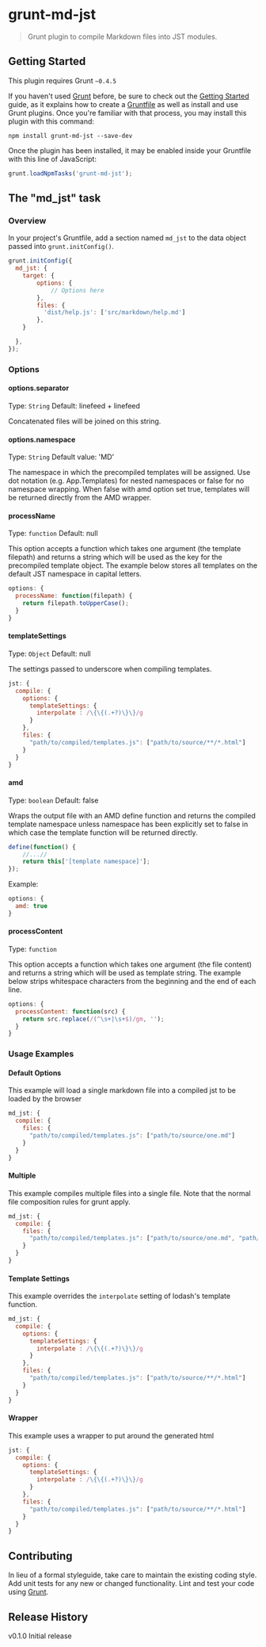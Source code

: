# grunt-md-jst

> Grunt plugin to compile Markdown files into JST modules.

## Getting Started
This plugin requires Grunt `~0.4.5`

If you haven't used [Grunt](http://gruntjs.com/) before, be sure to check out the [Getting Started](http://gruntjs.com/getting-started) guide, as it explains how to create a [Gruntfile](http://gruntjs.com/sample-gruntfile) as well as install and use Grunt plugins. Once you're familiar with that process, you may install this plugin with this command:

```shell
npm install grunt-md-jst --save-dev
```

Once the plugin has been installed, it may be enabled inside your Gruntfile with this line of JavaScript:

```js
grunt.loadNpmTasks('grunt-md-jst');
```

## The "md_jst" task

### Overview
In your project's Gruntfile, add a section named `md_jst` to the data object passed into `grunt.initConfig()`.

```js
grunt.initConfig({
  md_jst: {
    target: {
        options: {
            // Options here
        },
        files: {
          'dist/help.js': ['src/markdown/help.md']
        },
    }

  },
});
```

### Options

#### options.separator
Type: `String`
Default: linefeed + linefeed

Concatenated files will be joined on this string.

#### options.namespace
Type: `String`
Default value: 'MD'

The namespace in which the precompiled templates will be assigned. Use dot notation (e.g. App.Templates) for nested namespaces or false for no namespace wrapping. When false with amd option set true, templates will be returned directly from the AMD wrapper.


#### processName
Type: `function`
Default: null

This option accepts a function which takes one argument (the template filepath) and returns a string which will be used as the key for the precompiled template object.  The example below stores all templates on the default JST namespace in capital letters.

```js
options: {
  processName: function(filepath) {
    return filepath.toUpperCase();
  }
}
```

#### templateSettings
Type: `Object`
Default: null

The settings passed to underscore when compiling templates.

```js
jst: {
  compile: {
    options: {
      templateSettings: {
        interpolate : /\{\{(.+?)\}\}/g
      }
    },
    files: {
      "path/to/compiled/templates.js": ["path/to/source/**/*.html"]
    }
  }
}
```

#### amd
Type: `boolean`
Default: false

Wraps the output file with an AMD define function and returns the compiled template namespace unless namespace has been explicitly set to false in which case the template function will be returned directly.

```js
define(function() {
    //...//
    return this['[template namespace]'];
});
```

Example:
```js
options: {
  amd: true
}
```

#### processContent
Type: `function`

This option accepts a function which takes one argument (the file content) and
returns a string which will be used as template string.
The example below strips whitespace characters from the beginning and the end of
each line.

```js
options: {
  processContent: function(src) {
    return src.replace(/(^\s+|\s+$)/gm, '');
  }
}
```

### Usage Examples

#### Default Options
This example will load a single markdown file into a compiled jst to be loaded by the browser
```js
md_jst: {
  compile: {
    files: {
      "path/to/compiled/templates.js": ["path/to/source/one.md"]
    }
  }
}
```

#### Multiple
This example compiles multiple files into a single file. Note that the normal file composition rules for grunt apply.

```js
md_jst: {
  compile: {
    files: {
      "path/to/compiled/templates.js": ["path/to/source/one.md", "path/to/source/another.md"]
    }
  }
}
```

#### Template Settings
This example overrides the `interpolate` setting of lodash's template function.
```js
md_jst: {
  compile: {
    options: {
      templateSettings: {
        interpolate : /\{\{(.+?)\}\}/g
      }
    },
    files: {
      "path/to/compiled/templates.js": ["path/to/source/**/*.html"]
    }
  }
}
```

#### Wrapper
This example uses a wrapper to put around the generated html

```js
jst: {
  compile: {
    options: {
      templateSettings: {
        interpolate : /\{\{(.+?)\}\}/g
      }
    },
    files: {
      "path/to/compiled/templates.js": ["path/to/source/**/*.html"]
    }
  }
}
```


## Contributing
In lieu of a formal styleguide, take care to maintain the existing coding style. Add unit tests for any new or changed functionality. Lint and test your code using [Grunt](http://gruntjs.com/).

## Release History
v0.1.0 Initial release
